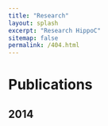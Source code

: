 ```yaml
---
title: "Research"
layout: splash
excerpt: "Research HippoC"
sitemap: false
permalink: /404.html
---
```

<h1>Publications</h1>
<h2>2014</h2>


